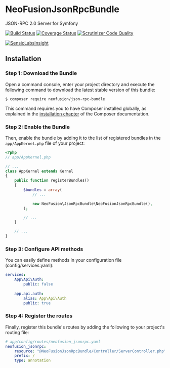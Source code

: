 # NeoFusionJsonRpcBundle

JSON-RPC 2.0 Server for Symfony

[![Build Status](https://travis-ci.org/NeoFusion/JsonRpcBundle.svg?branch=master)](https://travis-ci.org/NeoFusion/JsonRpcBundle)
[![Coverage Status](https://coveralls.io/repos/github/NeoFusion/JsonRpcBundle/badge.svg)](https://coveralls.io/github/NeoFusion/JsonRpcBundle)
[![Scrutinizer Code Quality](https://scrutinizer-ci.com/g/NeoFusion/JsonRpcBundle/badges/quality-score.png?b=master)](https://scrutinizer-ci.com/g/NeoFusion/JsonRpcBundle/?branch=master)

[![SensioLabsInsight](https://insight.sensiolabs.com/projects/4bfb5084-73f1-4aa5-bebc-aeaed9694f9b/big.png)](https://insight.sensiolabs.com/projects/4bfb5084-73f1-4aa5-bebc-aeaed9694f9b)

## Installation

### Step 1: Download the Bundle

Open a command console, enter your project directory and execute the
following command to download the latest stable version of this bundle:

```console
$ composer require neofusion/json-rpc-bundle
```

This command requires you to have Composer installed globally, as explained
in the [installation chapter](https://getcomposer.org/doc/00-intro.md)
of the Composer documentation.

### Step 2: Enable the Bundle

Then, enable the bundle by adding it to the list of registered bundles
in the `app/AppKernel.php` file of your project:

```php
<?php
// app/AppKernel.php

// ...
class AppKernel extends Kernel
{
    public function registerBundles()
    {
        $bundles = array(
            // ...

            new NeoFusion\JsonRpcBundle\NeoFusionJsonRpcBundle(),
        );

        // ...
    }

    // ...
}
```

### Step 3: Configure API methods

You can easily define methods in your configuration file (config/services.yaml):

```yaml
services:
    App\Api\Auth:
        public: false
    
    app.api.auth:
        alias: App\Api\Auth
        public: true
```

### Step 4: Register the routes

Finally, register this bundle's routes by adding the following to your project's routing file:

```yaml
# app/config/routes/neofusion_jsonrpc.yaml
neofusion_jsonrpc:
    resource: "@NeoFusionJsonRpcBundle/Controller/ServerController.php"
    prefix: /
    type: annotation
```
